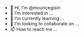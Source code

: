 - 👋 Hi, I’m @mouricegisiri
- 👀 I’m interested in ...
- 🌱 I’m currently learning ...
- 💞️ I’m looking to collaborate on ...
- 📫 How to reach me ...

<!---
mouricegisiri/mouricegisiri is a ✨ special ✨ repository because its `README.md` (this file) appears on your GitHub profile.
You can click the Preview link to take a look at your changes.
--->
